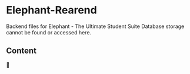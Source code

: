 # Elephant-Rearend

Backend files for Elephant - The Ultimate Student Suite
Database storage cannot be found or accessed here.

## Content
🍑
